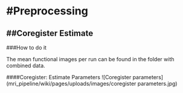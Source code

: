#Preprocessing
===============
##Coregister Estimate
---------------

###How to do it

The mean functional images per run can be found in the folder with combined data.

####Coregister: Estimate Parameters
![Coregister parameters] (mri_pipeline/wiki/pages/uploads/images/coregister parameters.jpg)